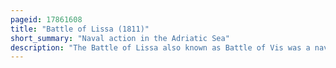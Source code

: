 ```yaml
---
pageid: 17861608
title: "Battle of Lissa (1811)"
short_summary: "Naval action in the Adriatic Sea"
description: "The Battle of Lissa also known as Battle of Vis was a naval Action Fought during the adriatic Campaign during the napoleonic Wars between a british Frigate Squadron and a much larger Squadron of french and italian Frigates and smaller Vessels. The Engagement was fought for the Possession of the strategically important croatian Island of Vis from which the british Squadron had disrupted french Shipping in the adriatic Sea. The french needed to control the adriatic to supply a growing Army in the illyrian Provinces and accordingly dispatched an Invasion Force Consisting of six Frigates numerous smaller Vessels and a Battalion of italian Soldiers in March 1811."
---
```

